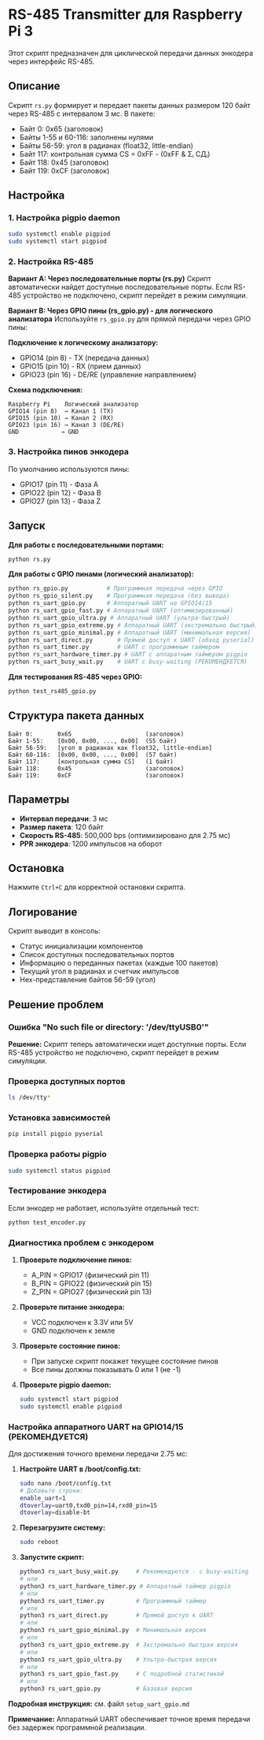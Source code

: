 # RS-485 Transmitter для Raspberry Pi 3

Этот скрипт предназначен для циклической передачи данных энкодера через интерфейс RS-485.

## Описание

Скрипт `rs.py` формирует и передает пакеты данных размером 120 байт через RS-485 с интервалом 3 мс. В пакете:
- Байт 0: 0x65 (заголовок)
- Байты 1-55 и 60-116: заполнены нулями
- Байты 56-59: угол в радианах (float32, little-endian)
- Байт 117: контрольная сумма CS = 0xFF - (0xFF & Σᵢ СДᵢ)
- Байт 118: 0x45 (заголовок)
- Байт 119: 0xCF (заголовок)

## Настройка

### 1. Настройка pigpio daemon
```bash
sudo systemctl enable pigpiod
sudo systemctl start pigpiod
```

### 2. Настройка RS-485

**Вариант A: Через последовательные порты (rs.py)**
Скрипт автоматически найдет доступные последовательные порты. Если RS-485 устройство не подключено, скрипт перейдет в режим симуляции.

**Вариант B: Через GPIO пины (rs_gpio.py) - для логического анализатора**
Используйте `rs_gpio.py` для прямой передачи через GPIO пины:

**Подключение к логическому анализатору:**
- GPIO14 (pin 8) - TX (передача данных)
- GPIO15 (pin 10) - RX (прием данных)  
- GPIO23 (pin 16) - DE/RE (управление направлением)

**Схема подключения:**
```
Raspberry Pi    Логический анализатор
GPIO14 (pin 8)  → Канал 1 (TX)
GPIO15 (pin 10) → Канал 2 (RX)
GPIO23 (pin 16) → Канал 3 (DE/RE)
GND            → GND
```

### 3. Настройка пинов энкодера
По умолчанию используются пины:
- GPIO17 (pin 11) - Фаза A
- GPIO22 (pin 12) - Фаза B  
- GPIO27 (pin 13) - Фаза Z

## Запуск

**Для работы с последовательными портами:**
```bash
python rs.py
```

**Для работы с GPIO пинами (логический анализатор):**
```bash
python rs_gpio.py           # Программная передача через GPIO
python rs_gpio_silent.py    # Программная передача (без вывода)
python rs_uart_gpio.py      # Аппаратный UART на GPIO14/15
python rs_uart_gpio_fast.py # Аппаратный UART (оптимизированный)
python rs_uart_gpio_ultra.py # Аппаратный UART (ультра-быстрый)
python rs_uart_gpio_extreme.py # Аппаратный UART (экстремально быстрый)
python rs_uart_gpio_minimal.py # Аппаратный UART (минимальная версия)
python rs_uart_direct.py       # Прямой доступ к UART (обход pyserial)
python rs_uart_timer.py        # UART с программным таймером
python rs_uart_hardware_timer.py # UART с аппаратным таймером pigpio
python rs_uart_busy_wait.py    # UART с busy-waiting (РЕКОМЕНДУЕТСЯ)
```

**Для тестирования RS-485 через GPIO:**
```bash
python test_rs485_gpio.py
```

## Структура пакета данных

```
Байт 0:       0x65                     (заголовок)
Байт 1-55:    [0x00, 0x00, ..., 0x00]  (55 байт)
Байт 56-59:   [угол в радианах как float32, little-endian]
Байт 60-116:  [0x00, 0x00, ..., 0x00]  (57 байт)
Байт 117:     [контрольная сумма CS]   (1 байт)
Байт 118:     0x45                     (заголовок)
Байт 119:     0xCF                     (заголовок)
```

## Параметры

- **Интервал передачи**: 3 мс
- **Размер пакета**: 120 байт
- **Скорость RS-485**: 500,000 bps (оптимизировано для 2.75 мс)
- **PPR энкодера**: 1200 импульсов на оборот

## Остановка

Нажмите `Ctrl+C` для корректной остановки скрипта.

## Логирование

Скрипт выводит в консоль:
- Статус инициализации компонентов
- Список доступных последовательных портов
- Информацию о переданных пакетах (каждые 100 пакетов)
- Текущий угол в радианах и счетчик импульсов
- Hex-представление байтов 56-59 (угол)

## Решение проблем

### Ошибка "No such file or directory: '/dev/ttyUSB0'"
**Решение:** Скрипт теперь автоматически ищет доступные порты. Если RS-485 устройство не подключено, скрипт перейдет в режим симуляции.

### Проверка доступных портов
```bash
ls /dev/tty*
```

### Установка зависимостей
```bash
pip install pigpio pyserial
```

### Проверка работы pigpio
```bash
sudo systemctl status pigpiod
```

### Тестирование энкодера
Если энкодер не работает, используйте отдельный тест:
```bash
python test_encoder.py
```

### Диагностика проблем с энкодером
1. **Проверьте подключение пинов:**
   - A_PIN = GPIO17 (физический pin 11)
   - B_PIN = GPIO22 (физический pin 15) 
   - Z_PIN = GPIO27 (физический pin 13)

2. **Проверьте питание энкодера:**
   - VCC подключен к 3.3V или 5V
   - GND подключен к земле

3. **Проверьте состояние пинов:**
   - При запуске скрипт покажет текущее состояние пинов
   - Все пины должны показывать 0 или 1 (не -1)

4. **Проверьте pigpio daemon:**
   ```bash
   sudo systemctl start pigpiod
   sudo systemctl enable pigpiod
   ```

### Настройка аппаратного UART на GPIO14/15 (РЕКОМЕНДУЕТСЯ)
Для достижения точного времени передачи 2.75 мс:

1. **Настройте UART в /boot/config.txt:**
   ```bash
   sudo nano /boot/config.txt
   # Добавьте строки:
   enable_uart=1
   dtoverlay=uart0,txd0_pin=14,rxd0_pin=15
   dtoverlay=disable-bt
   ```

2. **Перезагрузите систему:**
   ```bash
   sudo reboot
   ```

3. **Запустите скрипт:**
   ```bash
   python3 rs_uart_busy_wait.py     # Рекомендуется - с busy-waiting
   # или
   python3 rs_uart_hardware_timer.py # Аппаратный таймер pigpio
   # или
   python3 rs_uart_timer.py         # Программный таймер
   # или
   python3 rs_uart_direct.py        # Прямой доступ к UART
   # или
   python3 rs_uart_gpio_minimal.py  # Минимальная версия
   # или
   python3 rs_uart_gpio_extreme.py  # Экстремально быстрая версия
   # или
   python3 rs_uart_gpio_ultra.py    # Ультра-быстрая версия
   # или
   python3 rs_uart_gpio_fast.py     # С подробной статистикой
   # или
   python3 rs_uart_gpio.py          # Базовая версия
   ```

**Подробная инструкция:** см. файл `setup_uart_gpio.md`

**Примечание:** Аппаратный UART обеспечивает точное время передачи без задержек программной реализации.
